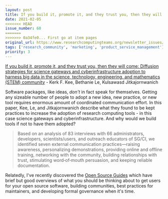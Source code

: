 ```yaml
---
layout: post
title: If you build it, promote it, and they trust you, then they will come Diffusion strategies for science gateways and cyberinfrastructure adoption to harness big data in the science, technology, engineering, and mathematics (STEM) community - Kerk F. Kee, Bethanie Le, Kulsawasd Jitkajornwanich
date: 2021-02-05
<<<<<<< HEAD
issue_number: 60
=======
>>>>>>> 0a34fe0... First go at item pages
original_url: https://www.researchcomputingteams.org/newsletter_issues/0060
tags: ['research_community', 'marketing', 'product_service_management']
priority: 3
---
```


<!-- markdownlint-disable MD033 -->
<!-- markdownlint-disable MD041 -->
<!-- markdownlint-disable MD049 -->

[If you build it, promote it, and they trust you, then they will come: Diffusion strategies for science gateways and cyberinfrastructure adoption to harness big data in the science, technology, engineering, and mathematics (STEM) community](https://onlinelibrary.wiley.com/doi/pdf/10.1002/cpe.6192) - Kerk F. Kee, Bethanie Le, Kulsawasd Jitkajornwanich

Software packages, like ideas, *don't* in fact speak for themselves. Getting any sizeable number of people to adopt a new idea, new practice, or new tool requires enormous amount of coordinated communication effort. In this paper, Kee, Le, and Jitkajornwanich describe what they found to be kept practices to increase the adoption of research computing tools - in this case science gateways and cyberinfrastructure. And why would we build tools if not to have them adopted?

> Based on an analysis of 83 interviews with 66 administrators, developers, scientists/users, and outreach educators of SG/CI, we identified seven external communication practices—raising awareness, personalizing demonstrations, providing online and offline training, networking with the community, building relationships with trust, stimulating word‐of‐mouth persuasion, and keeping reliable documentation.

Relatedly, I've recently discovered the [Open Source Guides](https://opensource.guide) which have brief but good overviews of what you should be thinking about to get users for your open source software, building communities, best practices for maintainers, and developing formal governance when it's time.